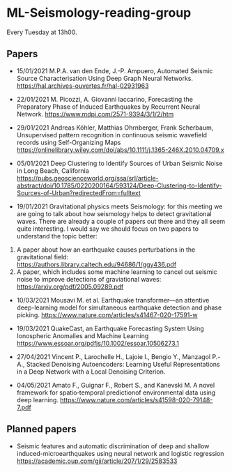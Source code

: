 # ML-Seismology-reading-group

Every Tuesday at 13h00.

## Papers
- 15/01/2021
M.P.A. van den Ende, J.-P. Ampuero, Automated Seismic Source Characterisation Using Deep Graph Neural Networks.
https://hal.archives-ouvertes.fr/hal-02931963

- 22/01/2021
M. Picozzi, A. Giovanni Iaccarino, Forecasting the Preparatory Phase of Induced Earthquakes by Recurrent Neural Network. https://www.mdpi.com/2571-9394/3/1/2/htm

- 29/01/2021
Andreas Köhler,  Matthias Ohrnberger,  Frank Scherbaum, Unsupervised pattern recognition in continuous seismic wavefield records using Self-Organizing Maps 
https://onlinelibrary.wiley.com/doi/abs/10.1111/j.1365-246X.2010.04709.x

- 05/01/2021
Deep Clustering to Identify Sources of Urban Seismic Noise in Long Beach, California https://pubs.geoscienceworld.org/ssa/srl/article-abstract/doi/10.1785/0220200164/593124/Deep-Clustering-to-Identify-Sources-of-Urban?redirectedFrom=fulltext

- 19/01/2021
Gravitational physics meets Seismology: for this meeting we are going to talk about how seismology helps to detect gravitational waves. There are already a couple of papers out there and they all seem quite interesting. I would say we should focus on two papers to understand the topic better: 
1. A paper about how an earthquake causes perturbations in the gravitational field: https://authors.library.caltech.edu/94686/1/ggy436.pdf
2. A paper, which includes some machine learning to cancel out seismic noise to improve detections of graviational waves: https://arxiv.org/pdf/2005.09289.pdf

- 10/03/2021
Mousavi M. et al. Earthquake transformer—an attentive deep-learning model for simultaneous earthquake detection and phase picking. https://www.nature.com/articles/s41467-020-17591-w

- 19/03/2021
QuakeCast, an Earthquake Forecasting System Using Ionospheric Anomalies and Machine Learning
https://www.essoar.org/pdfjs/10.1002/essoar.10506273.1

- 27/04/2021
Vincent P., Larochelle H., Lajoie I., Bengio Y., Manzagol P.-A., Stacked Denoising Autoencoders: Learning Useful Representations in a Deep Network with a Local Denoising Criterion.

- 04/05/2021
Amato F., Guignar F., Robert S., and Kanevski M. A novel framework for spatio‑temporal predictionof environmental data using deep learning.
https://www.nature.com/articles/s41598-020-79148-7.pdf

## Planned papers
- Seismic features and automatic discrimination of deep and shallow induced-microearthquakes using neural network and logistic regression
https://academic.oup.com/gji/article/207/1/29/2583533 
